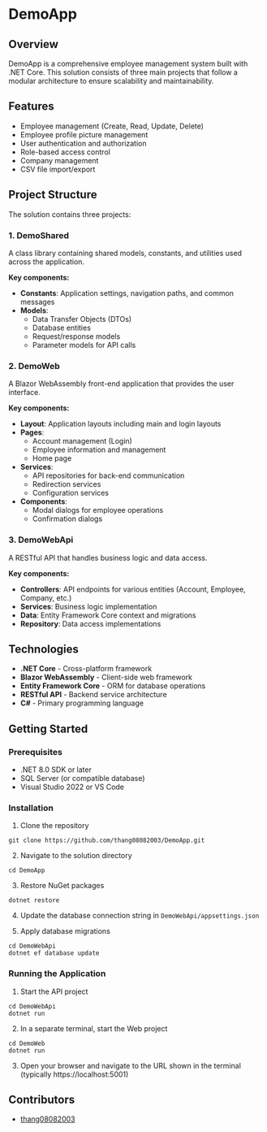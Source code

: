 # DemoApp

## Overview
DemoApp is a comprehensive employee management system built with .NET Core. This solution consists of three main projects that follow a modular architecture to ensure scalability and maintainability.

## Features
- Employee management (Create, Read, Update, Delete)
- Employee profile picture management
- User authentication and authorization
- Role-based access control
- Company management
- CSV file import/export

## Project Structure
The solution contains three projects:

### 1. DemoShared
A class library containing shared models, constants, and utilities used across the application.

**Key components:**
- **Constants**: Application settings, navigation paths, and common messages
- **Models**: 
  - Data Transfer Objects (DTOs)
  - Database entities
  - Request/response models
  - Parameter models for API calls

### 2. DemoWeb
A Blazor WebAssembly front-end application that provides the user interface.

**Key components:**
- **Layout**: Application layouts including main and login layouts
- **Pages**: 
  - Account management (Login)
  - Employee information and management
  - Home page
- **Services**: 
  - API repositories for back-end communication
  - Redirection services
  - Configuration services
- **Components**:
  - Modal dialogs for employee operations
  - Confirmation dialogs

### 3. DemoWebApi
A RESTful API that handles business logic and data access.

**Key components:**
- **Controllers**: API endpoints for various entities (Account, Employee, Company, etc.)
- **Services**: Business logic implementation
- **Data**: Entity Framework Core context and migrations
- **Repository**: Data access implementations

## Technologies
- **.NET Core** - Cross-platform framework
- **Blazor WebAssembly** - Client-side web framework
- **Entity Framework Core** - ORM for database operations
- **RESTful API** - Backend service architecture
- **C#** - Primary programming language

## Getting Started

### Prerequisites
- .NET 8.0 SDK or later
- SQL Server (or compatible database)
- Visual Studio 2022 or VS Code

### Installation
1. Clone the repository
```
git clone https://github.com/thang08082003/DemoApp.git
```

2. Navigate to the solution directory
```
cd DemoApp
```

3. Restore NuGet packages
```
dotnet restore
```

4. Update the database connection string in `DemoWebApi/appsettings.json`

5. Apply database migrations
```
cd DemoWebApi
dotnet ef database update
```

### Running the Application
1. Start the API project
```
cd DemoWebApi
dotnet run
```

2. In a separate terminal, start the Web project
```
cd DemoWeb
dotnet run
```

3. Open your browser and navigate to the URL shown in the terminal (typically https://localhost:5001)



## Contributors
- [thang08082003](https://github.com/thang08082003)
